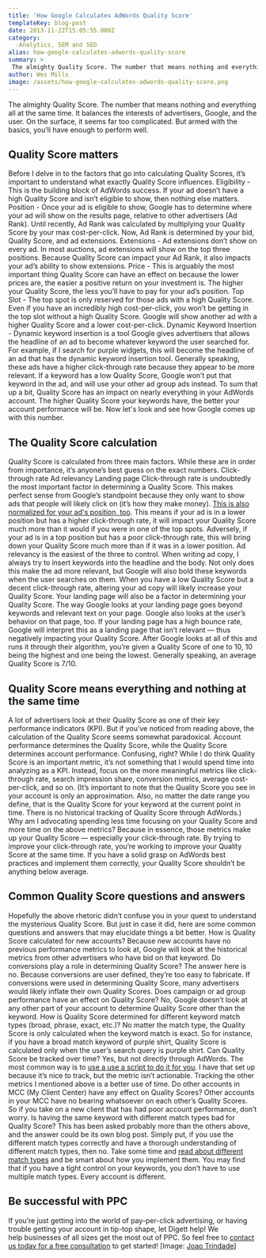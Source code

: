 ```yaml
---
title: 'How Google Calculates AdWords Quality Score'
templateKey: blog-post
date: 2013-11-22T15:05:55.000Z
category: 
  -Analytics, SEM and SEO
alias: how-google-calculates-adwords-quality-score
summary: > 
 The almighty Quality Score. The number that means nothing and everything all at the same time. It balances the interests of advertisers, Google, and the user. On the surface, it seems far too complicated. But armed with the basics, you’ll have enough to perform well.
author: Wes Mills
image: /assets/how-google-calculates-adwords-quality-score.png
---
```


The almighty Quality Score. The number that means nothing and everything all at the same time. It balances the interests of advertisers, Google, and the user. On the surface, it seems far too complicated. But armed with the basics, you’ll have enough to perform well.

Quality Score matters
---------------------

Before I delve in to the factors that go into calculating Quality Scores, it’s important to understand what exactly Quality Score influences. Eligibility - This is the building block of AdWords success. If your ad doesn’t have a high Quality Score and isn’t eligible to show, then nothing else matters. Position - Once your ad is eligible to show, Google has to determine where your ad will show on the results page, relative to other advertisers (Ad Rank). Until recently, Ad Rank was calculated by multiplying your Quality Score by your max cost-per-click. Now, Ad Rank is determined by your bid, Quality Score, and ad extensions. Extensions - Ad extensions don’t show on every ad. In most auctions, ad extensions will show on the top three positions. Because Quality Score can impact your Ad Rank, it also impacts your ad’s ability to show extensions. Price - This is arguably the most important thing Quality Score can have an effect on because the lower prices are, the easier a positive return on your investment is. The higher your Quality Score, the less you’ll have to pay for your ad’s position. Top Slot - The top spot is only reserved for those ads with a high Quality Score. Even if you have an incredibly high cost-per-click, you won’t be getting in the top slot without a high Quality Score. Google will show another ad with a higher Quality Score and a lower cost-per-click. Dynamic Keyword Insertion - Dynamic keyword insertion is a tool Google gives advertisers that allows the headline of an ad to become whatever keyword the user searched for. For example, if I search for purple widgets, this will become the headline of an ad that has the dynamic keyword insertion tool. Generally speaking, these ads have a higher click-through rate because they appear to be more relevant. If a keyword has a low Quality Score, Google won’t put that keyword in the ad, and will use your other ad group ads instead. To sum that up a bit, Quality Score has an impact on nearly everything in your AdWords account. The higher Quality Score your keywords have, the better your account performance will be. Now let's look and see how Google comes up with this number.

The Quality Score calculation
-----------------------------

Quality Score is calculated from three main factors. While these are in order from importance, it’s anyone’s best guess on the exact numbers. Click-through rate Ad relevancy Landing page Click-through rate is undoubtedly the most important factor in determining a Quality Score. This makes perfect sense from Google’s standpoint because they only want to show ads that people will likely click on (it’s how they make money). [This is also normalized for your ad's position, too](http://searchengineland.com/what-the-heck-is-adwords-quality-score-169320). This means if your ad is in a lower position but has a higher click-through rate, it will impact your Quality Score much more than it would if you were in one of the top spots. Adversely, if your ad is in a top position but has a poor click-through rate, this will bring down your Quality Score much more than if it was in a lower position. Ad relevancy is the easiest of the three to control. When writing ad copy, I always try to insert keywords into the headline and the body. Not only does this make the ad more relevant, but Google will also bold these keywords when the user searches on them. When you have a low Quality Score but a decent click-through rate, altering your ad copy will likely increase your Quality Score. Your landing page will also be a factor in determining your Quality Score. The way Google looks at your landing page goes beyond keywords and relevant text on your page. Google also looks at the user’s behavior on that page, too. If your landing page has a high bounce rate, Google will interpret this as a landing page that isn’t relevant — thus negatively impacting your Quality Score. After Google looks at all of this and runs it through their algorithm, you’re given a Quality Score of one to 10, 10 being the highest and one being the lowest. Generally speaking, an average Quality Score is 7/10.

Quality Score means everything and nothing at the same time
-----------------------------------------------------------

A lot of advertisers look at their Quality Score as one of their key performance indicators (KPI). But if you’ve noticed from reading above, the calculation of the Quality Score seems somewhat paradoxical. Account performance determines the Quality Score, while the Quality Score determines account performance. Confusing, right? While I do think Quality Score is an important metric, it’s not something that I would spend time into analyzing as a KPI. Instead, focus on the more meaningful metrics like click-through rate, search impression share, conversion metrics, average cost-per-click, and so on. (It’s important to note that the Quality Score you see in your account is only an approximation. Also, no matter the date range you define, that is the Quality Score for your keyword at the current point in time. There is no historical tracking of Quality Score through AdWords.) Why am I advocating spending less time focusing on your Quality Score and more time on the above metrics? Because in essence, those metrics make up your Quality Score — especially your click-through rate. By trying to improve your click-through rate, you’re working to improve your Quality Score at the same time. If you have a solid grasp on AdWords best practices and implement them correctly, your Quality Score shouldn’t be anything below average.

Common Quality Score questions and answers
------------------------------------------

Hopefully the above rhetoric didn’t confuse you in your quest to understand the mysterious Quality Score. But just in case it did, here are some common questions and answers that may elucidate things a bit better. How is Quality Score calculated for new accounts? Because new accounts have no previous performance metrics to look at, Google will look at the historical metrics from other advertisers who have bid on that keyword. Do conversions play a role in determining Quality Score? The answer here is no. Because conversions are user defined, they’re too easy to fabricate. If conversions were used in determining Quality Score, many advertisers would likely inflate their own Quality Scores. Does campaign or ad group performance have an effect on Quality Score? No, Google doesn’t look at any other part of your account to determine Quality Score other than the keyword. How is Quality Score determined for different keyword match types (broad, phrase, exact, etc.)? No matter the match type, the Quality Score is only calculated when the keyword match is exact. So for instance, if you have a broad match keyword of purple shirt, Quality Score is calculated only when the user’s search query is purple shirt. Can Quality Score be tracked over time? Yes, but not directly through AdWords. The most common way is to [use a use a script to do it for you](http://www.ppc-epiphany.com/2012/08/14/an-adwords-script-to-track-quality-scores/). I have that set up because it’s nice to track, but the metric isn’t actionable. Tracking the other metrics I mentioned above is a better use of time. Do other accounts in MCC (My Client Center) have any effect on Quality Scores? Other accounts in your MCC have no bearing whatsoever on each other’s Quality Scores. So if you take on a new client that has had poor account performance, don’t worry. Is having the same keyword with different match types bad for Quality Score? This has been asked probably more than the others above, and the answer could be its own blog post. Simply put, if you use the different match types correctly and have a thorough understanding of different match types, then no. Take some time and [read about different match types](https://support.google.com/adwords/answer/2497828?hl=en&ref_topic=3122868) and be smart about how you implement them. You may find that if you have a tight control on your keywords, you don’t have to use multiple match types. Every account is different.

Be successful with PPC
----------------------

If you’re just getting into the world of pay-per-click advertising, or having trouble getting your account in tip-top shape, let Digett help! We help businesses of all sizes get the most out of PPC. So feel free to [contact us today for a free consultation](/website-consultation) to get started! \[Image: [Joao Trindade](http://www.flickr.com/photos/joao_trindade/)\]